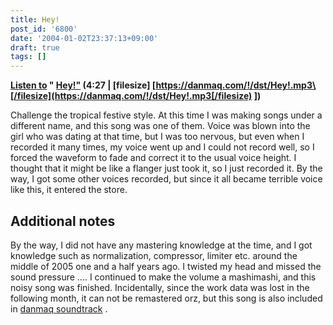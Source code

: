 ```yaml
---
title: Hey!
post_id: '6800'
date: '2004-01-02T23:37:13+09:00'
draft: true
tags: []
---
```


**[Listen to](https://danmaq.com/!/dst/Hey!.mp3) " [Hey!"](https://danmaq.com/!/dst/Hey!.mp3) (4:27 | \[filesize\] [https://danmaq.com/!/dst/Hey!.mp3\[/filesize](https://danmaq.com/!/dst/Hey!.mp3[/filesize) \])**

Challenge the tropical festive style. At this time I was making songs under a different name, and this song was one of them. Voice was blown into the girl who was dating at that time, but I was too nervous, but even when I recorded it many times, my voice went up and I could not record well, so I forced the waveform to fade and correct it to the usual voice height. I thought that it might be like a flanger just took it, so I just recorded it. By the way, I got some other voices recorded, but since it all became terrible voice like this, it entered the store.

## Additional notes

By the way, I did not have any mastering knowledge at the time, and I got knowledge such as normalization, compressor, limiter etc. around the middle of 2005 one and a half years ago. I twisted my head and missed the sound pressure .... I continued to make the volume a mashimashi, and this noisy song was finished. Incidentally, since the work data was lost in the following month, it can not be remastered orz, but this song is also included in [danmaq soundtrack](/3636) .
